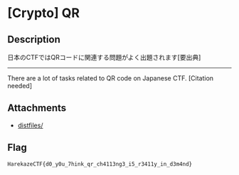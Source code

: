 # [Crypto] QR

## Description
日本のCTFではQRコードに関連する問題がよく出題されます[要出典]

---

There are a lot of tasks related to QR code on Japanese CTF. [Citation needed]

## Attachments
- [distfiles/](distfiles/)

## Flag

```
HarekazeCTF{d0_y0u_7hink_qr_ch4113ng3_i5_r3411y_in_d3m4nd}
```
